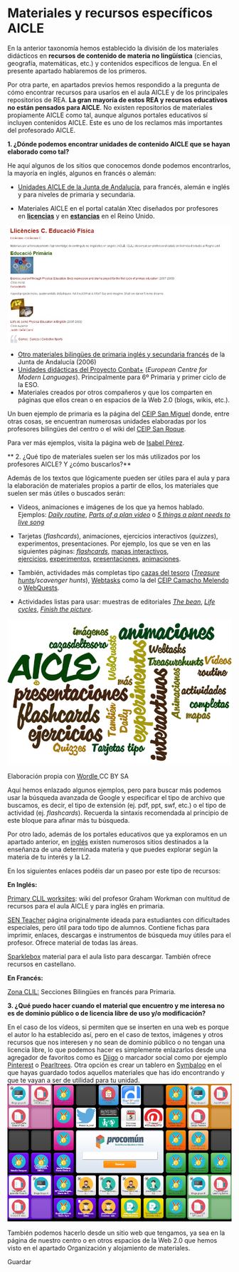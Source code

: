 # Materiales y recursos específicos AICLE

En la anterior taxonomía hemos establecido la división de los materiales didácticos en **recursos de contenido de materia no lingüística** (ciencias, geografía, matemáticas, etc.) y contenidos específicos de lengua. En el presente apartado hablaremos de los primeros.

Por otra parte, en apartados previos hemos respondido a la pregunta de cómo encontrar recursos para usarlos en el aula AICLE y de los principales repositorios de REA. **La gran mayoría de estos REA y recursos educativos no están pensados para AICLE**. No existen repositorios de materiales propiamente AICLE como tal, aunque algunos portales educativos sí incluyen contenidos AICLE. Este es uno de los reclamos más importantes del profesorado AICLE.

**1\. ¿Dónde podemos encontrar unidades de contenido AICLE que se hayan elaborado como tal?**

He aquí algunos de los sitios que conocemos donde podemos encontrarlos, la mayoría en inglés, algunos en francés o alemán:

*   [Unidades AICLE de la Junta de Andalucía](http://www.juntadeandalucia.es/educacion/webportal/web/aicle/secuencias-aicle-elaboradas-por-el-profesorado-en-los-cep), para francés, alemán e inglés y para niveles de primaria y secundaria.

*   Materiales AICLE en el portal catalán Xtec diseñados por profesores en [**licencias**](http://srvcnpbs.xtec.cat/cirel/cirel/index.php?option=com_content&view=category&id=77:llicencies-c&layout=default) y en [**estancias**](http://srvcnpbs.xtec.cat/cirel/cirel/index.php?option=com_content&view=category&id=78:llicencies-d&layout=default) en el Reino Unido.


![REA AICLE bloque 2 licencias estancias profesionales](img/licencias_bloque_2_pagina_12.jpg "Licencias Estancias profesionales Xtec")  

  

*   [Otro materiales bilingües de primaria inglés y secundaria francés](http://vandelvira.org/index.php/2013-12-19-17-59-05) de la Junta de Andalucía (2006)
*   [Unidades didácticas del Proyecto Conbat+](http://conbat.ecml.at/DidacticUnits/tabid/2670/language/en-GB/Default.aspx) (_European Centre for Modern Languages_). Principalmente para 6º Primaria y primer ciclo de la ESO.
*   Materiales creados por otros compañeros y que los comparten en páginas que ellos crean o en espacios de la Web 2.0 (blogs, wikis, etc.).

Un buen ejemplo de primaria es la página del [CEIP San Miguel](http://schoolsanmiguel.blogspot.com.es/p/2-ciclo.html) donde, entre otras cosas, se encuentran numerosas unidades elaboradas por los profesores bilingües del centro o el wiki del [CEIP San Roque](http://pepagomez.wikispaces.com/).

Para ver más ejemplos, visita la página web de [Isabel Pérez](http://www.isabelperez.com/clil/clicl_m_6.htm).

** 2\. ¿Qué tipo de materiales suelen ser los más utilizados por los profesores AICLE? Y ¿cómo buscarlos?**

Además de los textos que lógicamente pueden ser útiles para el aula y para la elaboración de materiales propios a partir de ellos, los materiales que suelen ser más útiles o buscados serán: 

*   Vídeos, animaciones e imágenes de los que ya hemos hablado. Ejemplos: _[Daily routine](https://youtu.be/eUXkj6j6Ezw)_, _[Parts of a plan video](https://youtu.be/X6TLFZUC9gI)_ o _[5 things a plant needs to live song](https://youtu.be/dUBIQ1fTRzI)_

*   Tarjetas (_flashcards_), animaciones, ejercicios interactivos (_quizzes_), experimentos, presentaciones. Por ejemplo, los que se ven en las siguientes páginas: _[flashcards](http://www.mes-english.com/flashcards.php)_, [mapas interactivos](http://serbal.pntic.mec.es/ealg0027/flashmaps.htm), [ejercicios](http://eu.ixl.com/math/), [experimentos](http://www.thenakedscientists.com/HTML/experiments/), [presentaciones](http://www.pppst.com/), [animaciones](https://www.stem.org.uk/elibrary/collection/3344).
*   También, actividades más completas tipo [cazas del tesoro](http://www.isabelperez.com/taller1/aprendizaje_tareas_2.htm "cazas del tesoro") ([_Treasure hunts_](http://www.wemburyprimary.co.uk/maths-treasure-hunt/)_/scavenger hunts_), [Webtasks](http://www.isabelperez.com/taller1/aprendizaje_tareas_4.htm "webtasks") como la del [CEIP Camacho Melendo](http://ceipcamachomelendo.es/wt_londoner_school_4_english/information.htm) o [WebQuests](https://aprimaryschoolteacher.wordpress.com/2012/08/18/webquests/).
*   Actividades listas para usar: muestras de editoriales _[The bean](http://www.deltapublishing.co.uk/content/pdf/the-clil-resource-pack/CLIL_U4_Lesson_1a.pdf)_, _[Life cycles](http://www.deltapublishing.co.uk/content/pdf/the-clil-resource-pack/CLIL_U4_Lesson_3b.pdf)_, _[Finish the picture](http://www.teachingideas.co.uk/subjects/finish-the-picture)_.


![REA AICLE bloque 2 Actividades](img/wordle_bloque_2_pag_13.png "Tipos de actividades AICLE")


Elaboración propia con [Wordle ](http://www.wordle.net/)CC BY SA

Aquí hemos enlazado algunos ejemplos, pero para buscar más podemos usar la búsqueda avanzada de Google y especificar el tipo de archivo que buscamos, es decir, el tipo de extensión (ej. pdf, ppt, swf, etc.) o el tipo de actividad (ej. _flashcards_). Recuerda la sintaxis recomendada al principio de este bloque para afinar más tu búsqueda.

Por otro lado, además de los portales educativos que ya exploramos en un apartado anterior, en [inglés](http://digifolio.rvp.cz/artefact/file/download.php?file=14043&view=2893) existen numerosos sitios destinados a la enseñanza de una determinada materia y que puedes explorar según la materia de tu interés y la L2.

En los siguientes enlaces podéis dar un paseo por este tipo de recursos:

**En Inglés:**

[Primary CLIL worksites](https://grahamworkmanprimary.wikispaces.com/Primary+CLIL+websites): wiki del profesor Graham Workman con multitud de recursos para el aula AICLE y para inglés en primaria.

[SEN Teacher](http://www.senteacher.org/Print/Literacy/) página originalmente ideada para estudiantes con dificultades especiales, pero útil para todo tipo de alumnos. Contiene fichas para imprimir, enlaces, descargas e instrumentos de búsqueda muy útiles para el profesor. Ofrece material de todas las áreas.

[Sparklebox](http://www.sparklebox.co.uk/) material para el aula listo para descargar. También ofrece recursos en castellano.

**En Francés:**

[Zona CLIL:](https://clil.wordpress.com/2011/10/03/secciones-bilingues-de-frances-en-primaria/) Secciones Bilingües en francés para Primaria. 

**3\. ¿Qué puedo hacer cuando el material que encuentro y me interesa no es de dominio público o de licencia libre de uso y/o modificación?**


En el caso de los vídeos, si permiten que se inserten en una web es porque el autor lo ha establecido así, pero en el caso de textos, imágenes y otros recursos que nos interesen y no sean de dominio público o no tengan una licencia libre, lo que podemos hacer es simplemente enlazarlos desde una agregador de favoritos como es [Diigo](https://www.diigo.com/) o marcador social como por ejemplo [Pinterest](https://es.pinterest.com/) o [Pearltrees](http://www.pearltrees.com/). Otra opción es crear un tablero en [Symbaloo](http://www.symbaloo.com/home/mix/13eOcLjTaQ) en el que hayas guardado todos aquellos materiales que has ido encontrando y que te vayan a ser de utilidad para tu unidad.![Tablero symbaloo REA AICLE 2016](img/Symbaloo_final_AICLE.PNG "Symbaloo REA AICLE 2016 2ª Edición")


También podemos hacerlo desde un sitio web que tengamos, ya sea en la página de nuestro centro o en otros espacios de la Web 2.0 que hemos visto en el apartado Organización y alojamiento de materiales.

Guardar
